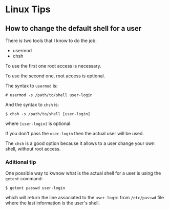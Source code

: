 # Linux Tips
## How to change the default shell for a user
There is two tools that I know to do the job:
- usermod
- chsh

To use the first one root access is necessary.

To use the second one, root access is optional.

The syntax to `usermod` is:

```
# usermod -s /path/to/shell user-login
```

And the syntax to `chsh` is:

```shell
$ chsh -s /path/to/shell [user-login]
```

where `[user-login]` is optional.

If you don't pass the `user-login` then the actual user will be used.

The `chsh` is a good option because it allows to a user change your own shell, without root access.

### Aditional tip
One possible way to kwnow what is the actual shell for a user is using the `getent` command:

```
$ getent passwd user-login
```

which will return the line associated to the `user-login` from `/etc/passwd` file where the last information is the user's shell.
